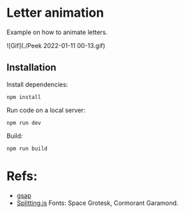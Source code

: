 # Letter animation

Example on how to animate letters.

![Gif](./Peek 2022-01-11 00-13.gif)

## Installation

Install dependencies:

```
npm install
```

Run code on a local server:
```
npm run dev
```
Build:
```
npm run build
```

# Refs:

* [gsap](https://github.com/greensock/GSAP)
* [Splitting.js](https://github.com/shshaw/Splitting)
Fonts: Space Grotesk, Cormorant Garamond.


